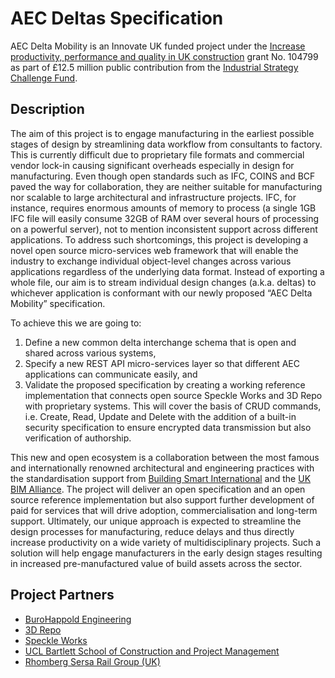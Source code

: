 # AEC Deltas Specification

AEC Delta Mobility is an Innovate UK funded project under the [Increase productivity, performance and quality in UK construction](https://apply-for-innovation-funding.service.gov.uk/competition/203/overview#scope) grant No. 104799 as part of £12.5 million public contribution from the [Industrial Strategy Challenge Fund](https://www.gov.uk/government/news/ai-and-digital-design-to-transform-future-of-uk-construction).

## Description
The aim of this project is to engage manufacturing in the earliest possible stages of design by streamlining data workflow from consultants to factory. This is currently difficult due to proprietary file formats and commercial vendor lock-in causing significant overheads especially in design for manufacturing. Even though open standards such as IFC, COINS and BCF paved the way for collaboration, they are neither suitable for manufacturing nor scalable to large architectural and infrastructure projects. IFC, for instance, requires enormous amounts of memory to process (a single 1GB IFC file will easily consume 32GB of RAM over several hours of processing on a powerful server), not to mention inconsistent support across different applications. To address such shortcomings, this project is developing a novel open source micro-services web framework that will enable the industry to exchange individual object-level changes across various applications regardless of the underlying data format. Instead of exporting a whole file, our aim is to stream individual design changes (a.k.a. deltas) to whichever application is conformant with our newly proposed “AEC Delta Mobility” specification.
 
To achieve this we are going to:
1. Define a new common delta interchange schema that is open and shared across various systems, 
2. Specify a new REST API micro-services layer so that different AEC applications can communicate easily, and 
3. Validate the proposed specification by creating a working reference implementation that connects open source Speckle Works and 3D Repo with proprietary systems. This will cover the basis of CRUD commands, i.e. Create, Read, Update and Delete with the addition of a built-in security specification to ensure encrypted data transmission but also verification of authorship. 

This new and open ecosystem is a collaboration between the most famous and internationally renowned architectural and engineering practices with the standardisation support from [Building Smart International](https://www.buildingsmart.org) and the [UK BIM Alliance](http://www.ukbimalliance.org). The project will deliver an open specification and an open source reference implementation but also support further development of paid for services that will drive adoption, commercialisation and long-term support. Ultimately, our unique approach is expected to streamline the design processes for manufacturing, reduce delays and thus directly increase productivity on a wide variety of multidisciplinary projects. Such a solution will help engage manufacturers in the early design stages resulting in increased pre-manufactured value of build assets across the sector.

## Project Partners
* [BuroHappold Engineering](https://www.burohappold.com)
* [3D Repo](https://3drepo.com)
* [Speckle Works](https://speckle.works)
* [UCL Bartlett School of Construction and Project Management](https://www.ucl.ac.uk/bartlett/construction/)
* [Rhomberg Sersa Rail Group (UK)](https://rhomberg-sersa.com)

